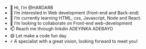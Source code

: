 - 👋 Hi, I’m @HARDARB
- 👀 I’m interested in Web development (front-end and Back-end)
- 🌱 I’m currently learning HTML, css, Javascript, Node and React.
- 💞️ I’m looking to collaborate on Front-end web-development
- 📫 Reach me through linkdin ADEYINKA ADEBAYO
- 😄 Let make a code fun day
- ⚡ A specialist with a great vision, looking forward to meet you!

<!---
HARDARB/HARDARB is a ✨ special ✨ repository because its `README.md` (this file) appears on your GitHub profile.
You can click the Preview link to take a look at your changes.
--->
